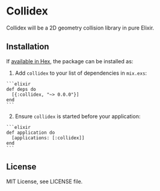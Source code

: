 # Collidex

Collidex will be a 2D geometry collision library in pure Elixir.

## Installation

If [available in Hex](https://hex.pm/docs/publish), the package can be installed as:

  1. Add `collidex` to your list of dependencies in `mix.exs`:

    ```elixir
    def deps do
      [{:collidex, "~> 0.0.0"}]
    end
    ```

  2. Ensure `collidex` is started before your application:

    ```elixir
    def application do
      [applications: [:collidex]]
    end
    ```

## License

MIT License, see LICENSE file.
